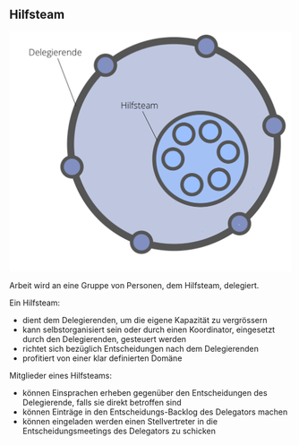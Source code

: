 ## Hilfsteam

![right,fit](img/structural-patterns/helping-team.png)

Arbeit wird an eine Gruppe von Personen, dem Hilfsteam, delegiert.

Ein Hilfsteam:

- dient dem Delegierenden, um die eigene Kapazität zu vergrössern
- kann selbstorganisiert sein oder durch einen Koordinator, eingesetzt durch den Delegierenden, gesteuert werden
- richtet sich bezüglich Entscheidungen nach dem Delegierenden
- profitiert von einer klar definierten Domäne

Mitglieder eines Hilfsteams:

- können Einsprachen erheben gegenüber den Entscheidungen des Delegierende, falls sie direkt betroffen sind
- können Einträge in den Entscheidungs-Backlog des Delegators machen
- können eingeladen werden einen Stellvertreter in die Entscheidungsmeetings des Delegators zu schicken